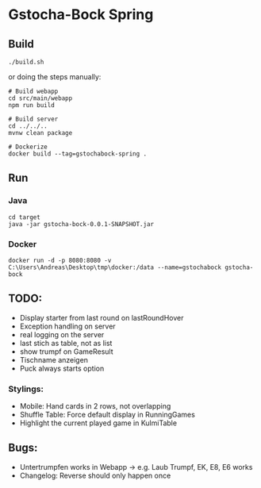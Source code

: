 # Gstocha-Bock Spring

## Build
```
./build.sh
```
or doing the steps manually:
```
# Build webapp
cd src/main/webapp
npm run build

# Build server
cd ../../..
mvnw clean package

# Dockerize
docker build --tag=gstochabock-spring .
```

## Run
### Java
```
cd target
java -jar gstocha-bock-0.0.1-SNAPSHOT.jar
```

### Docker
```
docker run -d -p 8080:8080 -v C:\Users\Andreas\Desktop\tmp\docker:/data --name=gstochabock gstocha-bock
```

## TODO:
  - Display starter from last round on lastRoundHover
  - Exception handling on server
  - real logging on the server
  - last stich as table, not as list
  - show trumpf on GameResult
  - Tischname anzeigen
  - Puck always starts option

### Stylings:
  - Mobile: Hand cards in 2 rows, not overlapping
  - Shuffle Table: Force default display in RunningGames
  - Highlight the current played game in KulmiTable
  

## Bugs:
  - Untertrumpfen works in Webapp -> e.g. Laub Trumpf, EK, E8, E6 works
  - Changelog: Reverse should only happen once